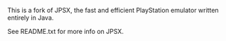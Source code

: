 This is a fork of JPSX, the fast and efficient PlayStation emulator written entirely in Java.

See README.txt for more info on JPSX.

